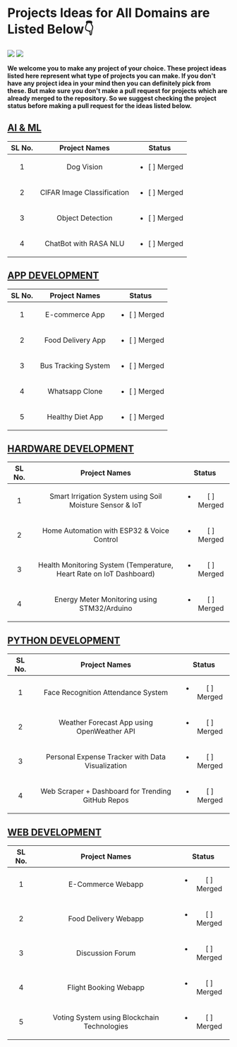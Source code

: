 # Projects Ideas for All Domains are Listed Below👇

<a href="https://github.com/SpectrumOUTR-B/HacktoberFest---2025/tree/main/projects_advanced"><img src="https://img.shields.io/badge/Projects%20-Advanced-red.svg"/></a>
<a href="https://github.com/SpectrumOUTR-B/HacktoberFest---2025/blob/main/projects_advanced/Project_Domain.md"><img src="https://img.shields.io/badge/Projects%20-💡Ideas-red.svg"/></a>

**We welcome you to make any project of your choice. These project ideas listed here represent what type of projects you can make. If you don't have any project idea in your mind then you can definitely pick from these. But make sure you don't make a pull request for projects which are already merged to the repository. So we suggest checking the project status before making a pull request for the ideas listed below.**

## [AI & ML](https://github.com/SpectrumOUTR-B/HacktoberFest---2025/tree/main/projects_advanced/AI_ML)

| SL No.| Project Names | Status |
| :---------------: | :---------------: | :---------------: |
|1|Dog Vision| <ul><li>[ ] Merged</li></ul> |
|2|CIFAR Image Classification| <ul><li>[ ] Merged</li></ul> |
|3|Object Detection| <ul><li>[ ] Merged</li></ul> |
|4|ChatBot with RASA NLU | <ul><li>[ ] Merged</li></ul> |

## [APP DEVELOPMENT](https://github.com/SpectrumOUTR-B/HacktoberFest---2025/tree/main/projects_advanced/APP_DEVELOPMENT)

| SL No.| Project Names | Status |
| :---------------: | :---------------: | :---------------: |
|1|E-commerce App| <ul><li>[ ] Merged</li></ul> |
|2|Food Delivery App| <ul><li>[ ] Merged</li></ul> |
|3|Bus Tracking System| <ul><li>[ ] Merged</li></ul> |
|4|Whatsapp Clone| <ul><li>[ ] Merged</li></ul> |
|5|Healthy Diet App| <ul><li>[ ] Merged</li></ul> |

## [HARDWARE DEVELOPMENT](https://github.com/SpectrumOUTR-B/HacktoberFest---2025/tree/main/projects_advanced/HARDWARE)

| SL No.| Project Names | Status |
| :---------------: | :---------------: | :---------------: |
|1|Smart Irrigation System using Soil Moisture Sensor & IoT | <ul><li>[ ] Merged</li></ul> |
|2|Home Automation with ESP32 & Voice Control | <ul><li>[ ] Merged</li></ul> |
|3|Health Monitoring System (Temperature, Heart Rate on IoT Dashboard) | <ul><li>[ ] Merged</li></ul> |
|4|Energy Meter Monitoring using STM32/Arduino | <ul><li>[ ] Merged</li></ul> |

## [PYTHON DEVELOPMENT](https://github.com/SpectrumOUTR-B/HacktoberFest---2025/tree/main/projects_advanced/PYTHON_DEVELOPMENT)

| SL No.| Project Names | Status |
| :---------------: | :---------------: | :---------------: |
|1|Face Recognition Attendance System | <ul><li>[ ] Merged</li></ul> |
|2|Weather Forecast App using OpenWeather API | <ul><li>[ ] Merged</li></ul> |
|3|Personal Expense Tracker with Data Visualization | <ul><li>[ ] Merged</li></ul> |
|4|Web Scraper + Dashboard for Trending GitHub Repos | <ul><li>[ ] Merged</li></ul> |

## [WEB DEVELOPMENT](https://github.com/SpectrumOUTR-B/HacktoberFest---2025/tree/main/projects_advanced/WEB_DEVELOPMENT)

| SL No.| Project Names | Status |
| :---------------: | :---------------: | :---------------: |
|1|E-Commerce Webapp| <ul><li>[ ] Merged</li></ul> |
|2|Food Delivery Webapp| <ul><li>[ ] Merged</li></ul> |
|3|Discussion Forum| <ul><li>[ ] Merged</li></ul> |
|4|Flight Booking Webapp| <ul><li>[ ] Merged</li></ul> |
|5|Voting System using Blockchain Technologies| <ul><li>[ ] Merged</li></ul> |

